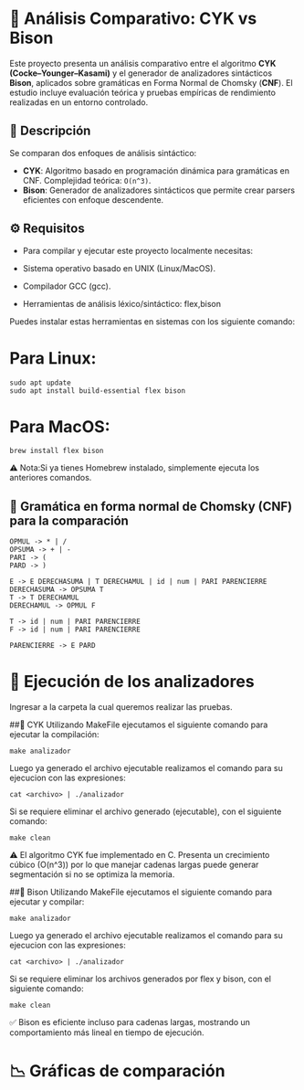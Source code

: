 # 🧠 Análisis Comparativo: CYK vs Bison

Este proyecto presenta un análisis comparativo entre el algoritmo **CYK (Cocke–Younger–Kasami)** y el generador de analizadores sintácticos **Bison**, aplicados sobre gramáticas en Forma Normal de Chomsky (**CNF**). El estudio incluye evaluación teórica y pruebas empíricas de rendimiento realizadas en un entorno controlado.

## 🧩 Descripción

Se comparan dos enfoques de análisis sintáctico:
- **CYK**: Algoritmo basado en programación dinámica para gramáticas en CNF. Complejidad teórica: `O(n^3)`.
- **Bison**: Generador de analizadores sintácticos que permite crear parsers eficientes con enfoque descendente.

## ⚙️ Requisitos

- Para compilar y ejecutar este proyecto localmente necesitas:

- Sistema operativo basado en UNIX (Linux/MacOS).

- Compilador GCC (gcc).

- Herramientas de análisis léxico/sintáctico: flex,bison

Puedes instalar estas herramientas en sistemas con los siguiente comando:

# Para Linux:
```
sudo apt update
sudo apt install build-essential flex bison
```
# Para MacOS:

```
brew install flex bison
```
⚠️ Nota:Si ya tienes Homebrew instalado, simplemente ejecuta los anteriores comandos.

## 📘 Gramática en forma normal de Chomsky (CNF) para la comparación

```
OPMUL -> * | /
OPSUMA -> + | -
PARI -> (
PARD -> )

E -> E DERECHASUMA | T DERECHAMUL | id | num | PARI PARENCIERRE
DERECHASUMA -> OPSUMA T
T -> T DERECHAMUL
DERECHAMUL -> OPMUL F

T -> id | num | PARI PARENCIERRE
F -> id | num | PARI PARENCIERRE

PARENCIERRE -> E PARD
```

# 🚀 Ejecución de los analizadores

Ingresar a la carpeta la cual queremos realizar las pruebas.

##🔹 CYK
Utilizando MakeFile ejecutamos el siguiente comando para ejecutar la compilación:
```
make analizador
```
Luego ya generado el archivo ejecutable realizamos el comando para su ejecucion con las expresiones:
```
cat <archivo> | ./analizador
```
Si se requiere eliminar el archivo generado (ejecutable), con el siguiente comando:
```
make clean
```
⚠️ El algoritmo CYK fue implementado en C. Presenta un crecimiento cúbico (O(n^3)) por lo que manejar cadenas largas puede generar segmentación si no se optimiza la memoria.

##🔹 Bison
Utilizando MakeFile ejecutamos el siguiente comando para ejecutar y compilar:
```
make analizador
```
Luego ya generado el archivo ejecutable realizamos el comando para su ejecucion con las expresiones:
```
cat <archivo> | ./analizador
```
Si se requiere eliminar los archivos generados por flex y bison, con el siguiente comando:
```
make clean
```
✅ Bison es eficiente incluso para cadenas largas, mostrando un comportamiento más lineal en tiempo de ejecución.

# 📉 Gráficas de comparación

